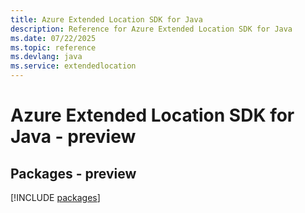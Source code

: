 ```yaml
---
title: Azure Extended Location SDK for Java
description: Reference for Azure Extended Location SDK for Java
ms.date: 07/22/2025
ms.topic: reference
ms.devlang: java
ms.service: extendedlocation
---
```

# Azure Extended Location SDK for Java - preview
## Packages - preview
[!INCLUDE [packages](extended-location-index.md)]